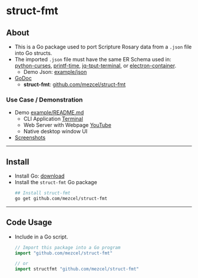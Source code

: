 # struct-fmt

## About

* This is a Go package used to port Scripture Rosary data from a ```.json``` file into Go structs.
* The imported ```.json``` file  must have the same ER Schema used in: [python-curses]( http://github.com/mezcel/python-curses ), [printf-time]( http://github.com/mezcel/printf-time ), [jq-tput-terminal](https://github.com/mezcel/jq-tput-terminal), or [electron-container](https://github.com/mezcel/electron-container).
    * Demo Json: [example/json](example/json)
* [GoDoc](https://godoc.org/github.com/mezcel/struct-fmt)
    * <b>struct-fmt</b>: <u>github.com/mezcel/struct-fmt</u>

### Use Case / Demonstration

* Demo [example/README.md](example/README.md)
    * CLI Application [Terminal](https://asciinema.org/a/343751)
    * Web Server with Webpage [YouTube](https://www.youtube.com/watch?v=diSGGO_kDZ0)
    * Native desktop window UI
* [Screenshots](example/screenshots/README.md)

---

## Install

* Install Go: [download](https://golang.org/dl/)
* Install the ```struct-fmt``` Go package
    ```sh
    ## Install struct-fmt
    go get github.com/mezcel/struct-fmt
    ```

---

## Code Usage

* Include in a Go script.
    ```go
    // Import this package into a Go program
    import "github.com/mezcel/struct-fmt"

    // or
    import structfmt "github.com/mezcel/struct-fmt"
    ```

